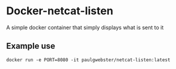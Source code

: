 # Docker-netcat-listen
A simple docker container that simply displays what is sent to it

## Example use

```docker run -e PORT=8080 -it paulgwebster/netcat-listen:latest```
